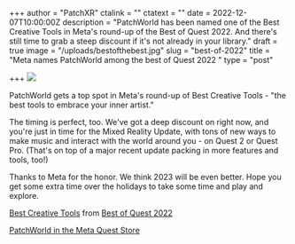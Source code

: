 +++
author = "PatchXR"
ctalink = ""
ctatext = ""
date = 2022-12-07T10:00:00Z
description = "PatchWorld has been named one of the Best Creative Tools in Meta's round-up of the Best of Quest 2022. And there's still time to grab a steep discount if it's not already in your library."
draft = true
image = "/uploads/bestofthebest.jpg"
slug = "best-of-2022"
title = "Meta names PatchWorld among the best of Quest 2022 "
type = "post"

+++
![](/uploads/bestofthebest.jpg)

PatchWorld gets a top spot in Meta's round-up of Best Creative Tools - "the best tools to embrace your inner artist." 

The timing is perfect, too. We've got a deep discount on right now, and you're just in time for the Mixed Reality Update, with tons of new ways to make music and interact with the world around you - on Quest 2 or Quest Pro. (That's on top of a major recent update packing in more features and tools, too!)

Thanks to Meta for the honor. We think 2023 will be even better. Hope you get some extra time over the holidays to take some time and play and explore.

[Best Creative Tools](https://www.oculus.com/experiences/quest/section/515729723812781/?utm_source=www.google.com&utm_medium=oculusredirect#/?_k=ddhkr4) from [Best of Quest 2022](https://www.oculus.com/experiences/quest/section/1539054326558325/?ranking_trace=110110440382482_689415372674663_SKYLINEWEB_367568260467718%3D%3DCu5xphL1q04WyFiFf_eyJzdXJmYWNlIjoiUVVFU1RfU1RPUkVfU1BPVExJR0hUIiwibG9nX2RhdGEiOnsibnV4X2lkIjoiNzEyMiIsInN1cHBvcnRzX2RhcmtfbW9kZV9pbWFnZSI6IjEiLCJ1dWlkIjoiOTE5MWRiNTAtYWVmZi00NmNhLThmYjYtMTRiZGU1MmM0OGEwIiwidmlld2VyX2lkIjoiMCIsImlzX2hzY3JvbGxfdW5pdCI6IiIsImxvY2FsZSI6ImVuX1VTIiwicmVxdWVzdF90aW1lIjoiMTY3MDM2NDUzNSIsInZpZXdzdGF0ZV9wb3NpdGlvbiI6IjAifX0%3D&utm_source=www.google.com&utm_medium=oculusredirect#/?_k=rmke8w)

[PatchWorld in the Meta Quest Store](https://www.oculus.com/experiences/quest/3715150718552632/)